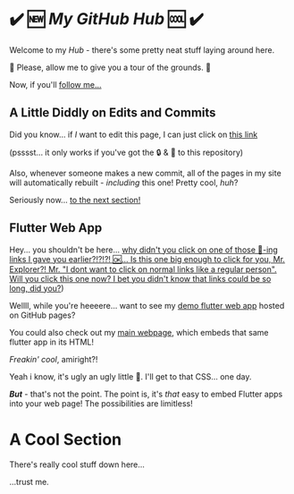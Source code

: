 # ✔️ :new: ***My GitHub Hub*** :cool: ✔️

Welcome to my *Hub* - there's some pretty neat stuff laying around here. 

:information_desk_person: Please, allow me to give you a tour of the grounds. :information_desk_person: 

Now, if you'll [follow me...](https://github.com/TheGreatBabushka/#a-cool-section)

## A Little Diddly on Edits and Commits

Did you know... if *I* want to edit this page, I can just click on [this link](https://github.com/TheGreatBabushka/TheGreatBabushka/edit/main/README.md)

(psssst... it only works if you've got the :lock: & :key: to this repository)

Also, whenever someone makes a new commit, all of the pages in my site will automatically rebuilt - *including* this one! Pretty cool, _huh_? 

Seriously now... [to the next section!](https://github.com/TheGreatBabushka/#a-cool-section)


## Flutter Web App
Hey... you shouldn't be here... [why didn't you click on one of those 🦆-ing links I gave you earlier?!?!?! 🆗... Is this one big enough to click for you, Mr. Explorer?! Mr. "I dont want to click on normal links like a regular person". Will you click this one now? I bet you didn't know that links could be so long, did you?](https://github.com/TheGreatBabushka/#a-cool-section))

Wellll, while you're heeeere... want to see my [demo flutter web app](https://thegreatbabushka.github.io/TheGreatBabushka) hosted on GitHub pages?

You could also check out my [main webpage](https://thegreatbabushka.github.io/#/), which embeds that same flutter app in its HTML! 

_Freakin' cool_, amiright?!

Yeah i know, it's ugly an ugly little 🦆. I'll get to that CSS... one day. 

***But*** - that's not the point. The point is, it's *that* easy to embed Flutter apps into your web page! The possibilities are limitless!


# A Cool Section
There's really cool stuff down here...

...trust me.
